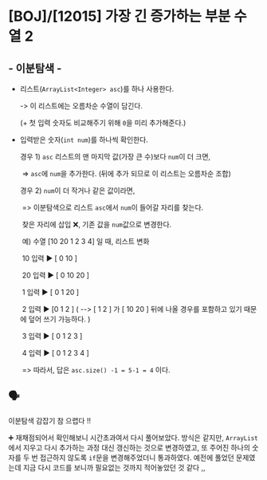 # [BOJ]/[12015] 가장 긴 증가하는 부분 수열 2

## - 이분탐색 -

* 리스트(`ArrayList<Integer> asc`)를 하나 사용한다.

  -> 이 리스트에는 오름차순 수열이 담긴다.

  (+ 첫 입력 숫자도 비교해주기 위해 `0`을 미리 추가해준다.)

* 입력받은 숫자(`int num`)를 하나씩 확인한다.

  경우 1) `asc` 리스트의 맨 마지막 값(가장 큰 수)보다 `num`이 더 크면,

  ​			=> `asc`에 `num`을 추가한다. (뒤에 추가 되므로 이 리스트는 오름차순 조합)

  경우 2) `num`이 더 작거나 같은 값이라면,

  ​			=> 이분탐색으로 리스트 `asc`에서 `num`이 들어갈 자리를 찾는다.

  ​					찾은 자리에 삽입 :x:, 기존 값을 `num`값으로 변경한다.

  ​					예) 수열 [10 20 1 2 3 4] 일 때,  리스트 변화

  ​					10 입력 :arrow_forward:  [ 0 10 ]

  ​					20 입력 :arrow_forward:  [ 0 10 20 ]

  ​					1 입력 :arrow_forward:  [ 0 1 20 ] 

  ​					2 입력 :arrow_forward:  [0 1 2 ]  ( -->​  [ 1 2 ] 가 [ 10 20 ] 뒤에 나올 경우를 포함하고 있기 때문에 덮어 쓰기 가능하다. )

  ​					3 입력 :arrow_forward:  [ 0 1 2 3 ]​ 

  ​					4 입력 :arrow_forward:  [ 0 1 2 3 4 ]​ 

  ​				=> 따라서, 답은 `asc.size() -1 = 5-1 = 4` 이다.			

## :speaking_head:

이분탐색 감잡기 참 으렵다 !!

➕ 재채점되어서 확인해보니 시간초과여서 다시 풀어보았다. 방식은 같지만, `ArrayList`에서 지우고 다시 추가하는 과정 대신 갱신하는 것으로 변경하였고, 또 주어진 하나의 숫자를 두 번 접근하지 않도록 `if`문을 변경해주었더니 통과하였다. 예전에 풀었던 문제였는데 지금 다시 코드를 보니까 필요없는 것까지 적어놓았던 것 같다 ,, 
